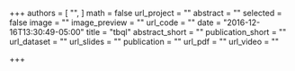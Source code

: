 +++
authors = [
  "",
]
math = false
url_project = ""
abstract = ""
selected = false
image = ""
image_preview = ""
url_code = ""
date = "2016-12-16T13:30:49-05:00"
title = "tbql"
abstract_short = ""
publication_short = ""
url_dataset = ""
url_slides = ""
publication = ""
url_pdf = ""
url_video = ""

+++


